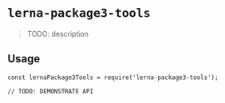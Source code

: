 # `lerna-package3-tools`

> TODO: description

## Usage

```
const lernaPackage3Tools = require('lerna-package3-tools');

// TODO: DEMONSTRATE API
```
